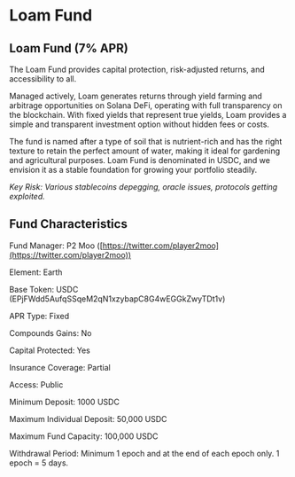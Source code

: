 # Loam Fund

## Loam Fund (7% APR)

The Loam Fund provides capital protection, risk-adjusted returns, and accessibility to all.

Managed actively, Loam generates returns through yield farming and arbitrage opportunities on Solana DeFi, operating with full transparency on the blockchain. With fixed yields that represent true yields, Loam provides a simple and transparent investment option without hidden fees or costs.

The fund is named after a type of soil that is nutrient-rich and has the right texture to retain the perfect amount of water, making it ideal for gardening and agricultural purposes. Loam Fund is denominated in USDC, and we envision it as a stable foundation for growing your portfolio steadily.

_Key Risk: Various stablecoins depegging, oracle issues, protocols getting exploited._

## Fund Characteristics

Fund Manager: P2 Moo ([https://twitter.com/player2moo](https://twitter.com/player2moo))

Element: Earth

Base Token: USDC (EPjFWdd5AufqSSqeM2qN1xzybapC8G4wEGGkZwyTDt1v)

APR Type: Fixed

Compounds Gains: No

Capital Protected: Yes

Insurance Coverage: Partial

Access: Public

Minimum Deposit: 1000 USDC

Maximum Individual Deposit: 50,000 USDC

Maximum Fund Capacity: 100,000 USDC

Withdrawal Period: Minimum 1 epoch and at the end of each epoch only. 1 epoch = 5 days.
